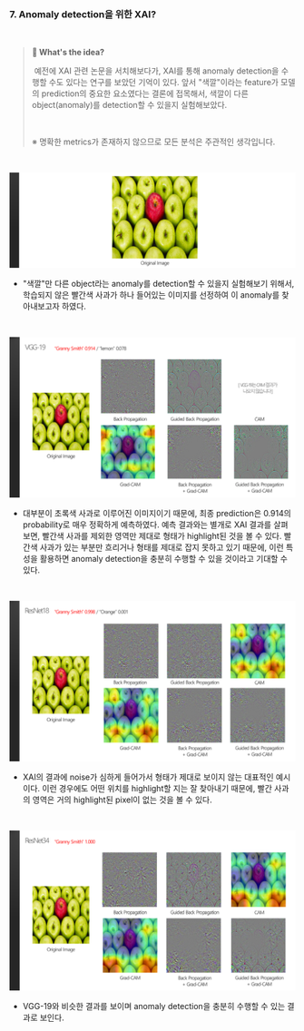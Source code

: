 ### 7. Anomaly detection을 위한 XAI?

<br>

> **:mag_right: What's the ​idea?**
>
>​	예전에 XAI 관련 논문을 서치해보다가, XAI를 통해 anomaly detection을 수행할 수도 있다는 연구를 보았던 기억이 있다. 앞서 "색깔"이라는 feature가 모델의 prediction의 중요한 요소였다는 결론에 접목해서, 색깔이 다른 object(anomaly)를 detection할 수 있을지 실험해보았다.
>
><br>
>
>※ 명확한 metrics가 존재하지 않으므로 모든 분석은 주관적인 생각입니다.

<br>

![anomaly](../result_media/anomaly.PNG)

* "색깔"만 다른 object라는 anomaly를 detection할 수 있을지 실험해보기 위해서, 학습되지 않은 빨간색 사과가 하나 들어있는 이미지를 선정하여 이 anomaly를 찾아내보고자 하였다.

<br>

![anomaly_vgg19](../result_media/anomaly_vgg19.PNG)

* 대부분이 초록색 사과로 이루어진 이미지이기 때문에, 최종 prediction은 0.914의 probability로 매우 정확하게 예측하였다. 예측 결과와는 별개로 XAI 결과를 살펴보면, 빨간색 사과를 제외한 영역만 제대로 형태가 highlight된 것을 볼 수 있다. 빨간색 사과가 있는 부분만 흐리거나 형태를 제대로 잡지 못하고 있기 때문에, 이런 특성을 활용하면 anomaly detection을 충분히 수행할 수 있을 것이라고 기대할 수 있다.

<br>

![anomaly_resnet18](../result_media/anomaly_resnet18.PNG)

* XAI의 결과에 noise가 심하게 들어가서 형태가 제대로 보이지 않는 대표적인 예시이다. 이런 경우에도 어떤 위치를 highlight할 지는 잘 찾아내기 때문에, 빨간 사과의 영역은 거의 highlight된 pixel이 없는 것을 볼 수 있다. 

<br>

![anomaly_resnet34](../result_media/anomaly_resnet34.PNG)

* VGG-19와 비슷한 결과를 보이며 anomaly detection을 충분히 수행할 수 있는 결과로 보인다.







